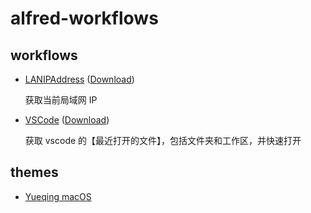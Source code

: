 # alfred-workflows

## workflows

- [LANIPAddress](./lanip) ([Download](https://github.com/simonwong/alfred-workflows/releases/tag/0.0.1))

  获取当前局域网 IP

- [VSCode](./vscode) ([Download](https://github.com/simonwong/alfred-workflows/releases/tag/vscode%40v0.0.3))

  获取 vscode 的【最近打开的文件】，包括文件夹和工作区，并快速打开

## themes

- [Yueqing macOS](./themes)
